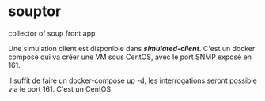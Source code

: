 # souptor
collector of soup front app



Une simulation client est disponible dans ***simulated-client***. C'est un docker compose qui va créer une VM sous CentOS, avec le port SNMP exposé en 161.

il suffit de faire un docker-compose up -d, les interrogations seront possible via le port 161. C'est un CentOS
